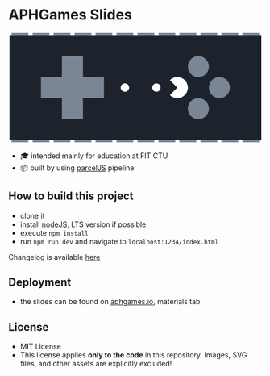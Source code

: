 # APHGames Slides

<p align="center">
    <img alt="APHGames" src="./slides/logo.png" width="500">
</p>

- 🎓 intended mainly for education at FIT CTU
- 📦 built by using [parcelJS](https://parceljs.org) pipeline


## How to build this project
- clone it
- install [nodeJS](https://nodejs.org/en/download/), LTS version if possible 
- execute `npm install`
- run `npm run dev` and navigate to `localhost:1234/index.html`

Changelog is available [here](./CHANGELOG.md)

## Deployment
- the slides can be found on [aphgames.io](https://aphgames.io), materials tab

## License
- MIT License
- This license applies **only to the code** in this repository. Images, SVG files, and other assets are explicitly excluded!